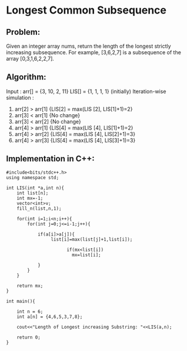 <h1>Longest Common Subsequence</h1>

<h2>Problem: </h2>
Given an integer array nums, return the length of the longest strictly increasing subsequence. For example, [3,6,2,7] is a subsequence of the array [0,3,1,6,2,2,7].

<h2>Algorithm: </h2>
Input  : arr[] = {3, 10, 2, 11}
LIS[] = {1, 1, 1, 1} (initially)
Iteration-wise simulation : 

1. arr[2] > arr[1] {LIS[2] = max(LIS [2], LIS[1]+1)=2}
2. arr[3] < arr[1] {No change}
3. arr[3] < arr[2] {No change}
4. arr[4] > arr[1] {LIS[4] = max(LIS [4], LIS[1]+1)=2}
5. arr[4] > arr[2] {LIS[4] = max(LIS [4], LIS[2]+1)=3}
6. arr[4] > arr[3] {LIS[4] = max(LIS [4], LIS[3]+1)=3}

<h2>Implementation in C++: </h2>

```
#include<bits/stdc++.h>
using namespace std;

int LIS(int *a,int n){
    int list[n];
    int mx=-1;
    vector<int>v;
    fill_n(list,n,1);

    for(int i=1;i<n;i++){
        for(int j=0;j<=i-1;j++){

            if(a[i]>a[j]){
                 list[i]=max(list[j]+1,list[i]); 

                       if(mx<list[i])
                         mx=list[i];
                         
            }
        }
    }
    
    return mx;
}

int main(){

    int n = 6;
    int a[n] = {4,6,5,3,7,8};
    
    cout<<"Length of Longest increasing Substring: "<<LIS(a,n);

    return 0;
}

```


